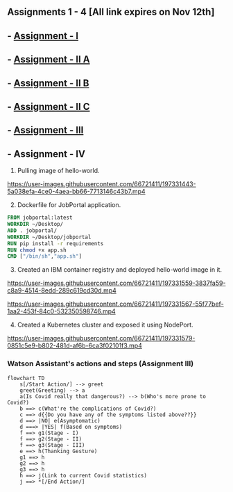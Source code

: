## Assignments 1 - 4 \[All link expires on Nov 12th\]

## - [Assignment - I](https://ferry.s3.jp-tok.cloud-object-storage.appdomain.cloud/index.html)
## - [Assignment - II A](http://159.122.174.143:31837)
## - [Assignment - II B](http://159.122.174.143:32208)
## - [Assignment - II C](http://159.122.174.143:30458)
## - [Assignment - III](https://frustum.s3.jp-tok.cloud-object-storage.appdomain.cloud/index.html)
## - Assignment - IV

1. Pulling image of hello-world.

https://user-images.githubusercontent.com/66721411/197331443-5a038efa-4ce0-4aea-bb66-7713146c43b7.mp4


2. Dockerfile for JobPortal application.  

```dockerfile
FROM jobportal:latest
WORKDIR ~/Desktop/
ADD . jobportal/
WORKDIR ~/Desktop/jobportal
RUN pip install -r requirements
RUN chmod +x app.sh
CMD ["/bin/sh","app.sh"]
```

3. Created an IBM container registry and deployed hello-world image in it.  

https://user-images.githubusercontent.com/66721411/197331559-3837fa59-c8a9-4514-8edd-289c619cd30d.mp4

https://user-images.githubusercontent.com/66721411/197331567-55f77bef-1aa2-453f-84c0-532350598746.mp4

4. Created a Kubernetes cluster and exposed it using NodePort.

https://user-images.githubusercontent.com/66721411/197331579-0851c5e9-b802-481d-af6b-6ca3f02101f3.mp4


### Watson Assistant's actions and steps (Assignment III)  


```mermaid
flowchart TD
	s[/Start Action/] --> greet
	greet(Greeting) --> a
	a(Is Covid really that dangerous?) --> b(Who's more prone to Covid?)
	b ==> c(What're the complications of Covid?)
	c ==> d{{Do you have any of the symptoms listed above??}}
	d ==> |NO| e(Asymptomatic)
	d ===> |YES| f(Based on symptoms)
	f ==> g1(Stage - I)
	f ==> g2(Stage - II)
	f ==> g3(Stage - III)
	e ==> h(Thanking Gesture)
	g1 ==> h
	g2 ==> h
	g3 ==> h
	h ==> j(Link to current Covid statistics)
	j ==> *[/End Action/]
```
